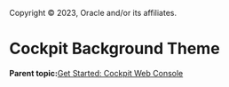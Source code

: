 Copyright © 2023, Oracle and/or its affiliates.

# Cockpit Background Theme

**Parent topic:**[Get Started: Cockpit Web Console](../topics/cockpit-install.md)

